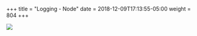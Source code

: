 +++
title = "Logging - Node"
date = 2018-12-09T17:13:55-05:00
weight = 804
+++

![](/intro-k8/images/kubernetes/logging-with-node-agent.png)
 
